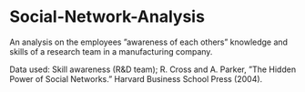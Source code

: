 # Social-Network-Analysis
An analysis on the employees ”awareness of each others” knowledge and skills of a research team in a manufacturing company.


Data used: Skill awareness (R&D team); R. Cross and A. Parker, ”The Hidden Power of Social Networks.” Harvard Business School Press (2004).
